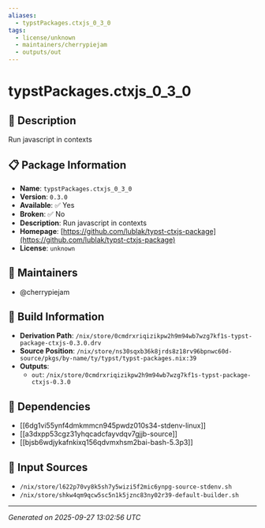 ```yaml
---
aliases:
  - typstPackages.ctxjs_0_3_0
tags:
  - license/unknown
  - maintainers/cherrypiejam
  - outputs/out
---
```


# typstPackages.ctxjs_0_3_0

## 📝 Description

Run javascript in contexts

## 📋 Package Information

- **Name**: `typstPackages.ctxjs_0_3_0`
- **Version**: `0.3.0`
- **Available**: ✅ Yes
- **Broken**: ✅ No
- **Description**: Run javascript in contexts
- **Homepage**: [https://github.com/lublak/typst-ctxjs-package](https://github.com/lublak/typst-ctxjs-package)
- **License**: `unknown`
## 👥 Maintainers

- @cherrypiejam


## 🔧 Build Information

- **Derivation Path**: `/nix/store/0cmdrxriqizikpw2h9m94wb7wzg7kf1s-typst-package-ctxjs-0.3.0.drv`
- **Source Position**: `/nix/store/ns30sqxb36k8jrds8z18rv96bpnwc60d-source/pkgs/by-name/ty/typst/typst-packages.nix:39`
- **Outputs**:
  - `out`:  `/nix/store/0cmdrxriqizikpw2h9m94wb7wzg7kf1s-typst-package-ctxjs-0.3.0`

## 🔗 Dependencies

- [[6dg1vi55ynf4dmkmmcn945pwdz010s34-stdenv-linux]]
- [[a3dxpp53cgz31yhqcadcfayvdqv7gjjb-source]]
- [[bjsb6wdjykafnkixq156qdvmxhsm2bai-bash-5.3p3]]

## 📁 Input Sources

- `/nix/store/l622p70vy8k5sh7y5wizi5f2mic6ynpg-source-stdenv.sh`
- `/nix/store/shkw4qm9qcw5sc5n1k5jznc83ny02r39-default-builder.sh`

---
*Generated on 2025-09-27 13:02:56 UTC*

